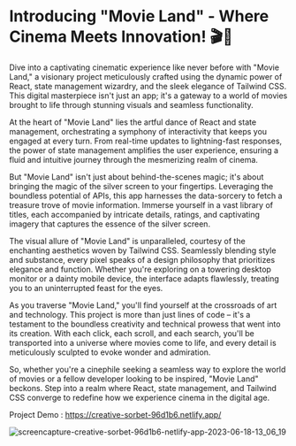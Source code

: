 # Introducing "Movie Land" - Where Cinema Meets Innovation! 🎬🚀

Dive into a captivating cinematic experience like never before with "Movie Land," a visionary project meticulously crafted using the dynamic power of React, state management wizardry, and the sleek elegance of Tailwind CSS. This digital masterpiece isn't just an app; it's a gateway to a world of movies brought to life through stunning visuals and seamless functionality.

At the heart of "Movie Land" lies the artful dance of React and state management, orchestrating a symphony of interactivity that keeps you engaged at every turn. From real-time updates to lightning-fast responses, the power of state management amplifies the user experience, ensuring a fluid and intuitive journey through the mesmerizing realm of cinema.

But "Movie Land" isn't just about behind-the-scenes magic; it's about bringing the magic of the silver screen to your fingertips. Leveraging the boundless potential of APIs, this app harnesses the data-sorcery to fetch a treasure trove of movie information. Immerse yourself in a vast library of titles, each accompanied by intricate details, ratings, and captivating imagery that captures the essence of the silver screen.

The visual allure of "Movie Land" is unparalleled, courtesy of the enchanting aesthetics woven by Tailwind CSS. Seamlessly blending style and substance, every pixel speaks of a design philosophy that prioritizes elegance and function. Whether you're exploring on a towering desktop monitor or a dainty mobile device, the interface adapts flawlessly, treating you to an uninterrupted feast for the eyes.

As you traverse "Movie Land," you'll find yourself at the crossroads of art and technology. This project is more than just lines of code – it's a testament to the boundless creativity and technical prowess that went into its creation. With each click, each scroll, and each search, you'll be transported into a universe where movies come to life, and every detail is meticulously sculpted to evoke wonder and admiration.

So, whether you're a cinephile seeking a seamless way to explore the world of movies or a fellow developer looking to be inspired, "Movie Land" beckons. Step into a realm where React, state management, and Tailwind CSS converge to redefine how we experience cinema in the digital age.

Project Demo : https://creative-sorbet-96d1b6.netlify.app/ 

![screencapture-creative-sorbet-96d1b6-netlify-app-2023-06-18-13_06_19](https://github.com/sunil9813/Netfilx-Clone/assets/67497228/dcc07634-edd5-48f5-8097-aabfb540b55b)
